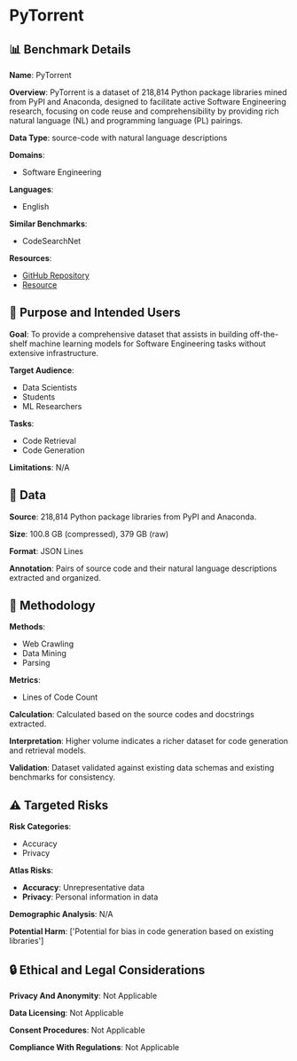 # PyTorrent

## 📊 Benchmark Details

**Name**: PyTorrent

**Overview**: PyTorrent is a dataset of 218,814 Python package libraries mined from PyPI and Anaconda, designed to facilitate active Software Engineering research, focusing on code reuse and comprehensibility by providing rich natural language (NL) and programming language (PL) pairings.

**Data Type**: source-code with natural language descriptions

**Domains**:
- Software Engineering

**Languages**:
- English

**Similar Benchmarks**:
- CodeSearchNet

**Resources**:
- [GitHub Repository](https://github.com/fla-sil/PyTorrent)
- [Resource](https://doi.org/10.5281/zenodo.4451357)

## 🎯 Purpose and Intended Users

**Goal**: To provide a comprehensive dataset that assists in building off-the-shelf machine learning models for Software Engineering tasks without extensive infrastructure.

**Target Audience**:
- Data Scientists
- Students
- ML Researchers

**Tasks**:
- Code Retrieval
- Code Generation

**Limitations**: N/A

## 💾 Data

**Source**: 218,814 Python package libraries from PyPI and Anaconda.

**Size**: 100.8 GB (compressed), 379 GB (raw)

**Format**: JSON Lines

**Annotation**: Pairs of source code and their natural language descriptions extracted and organized.

## 🔬 Methodology

**Methods**:
- Web Crawling
- Data Mining
- Parsing

**Metrics**:
- Lines of Code Count

**Calculation**: Calculated based on the source codes and docstrings extracted.

**Interpretation**: Higher volume indicates a richer dataset for code generation and retrieval models.

**Validation**: Dataset validated against existing data schemas and existing benchmarks for consistency.

## ⚠️ Targeted Risks

**Risk Categories**:
- Accuracy
- Privacy

**Atlas Risks**:
- **Accuracy**: Unrepresentative data
- **Privacy**: Personal information in data

**Demographic Analysis**: N/A

**Potential Harm**: ['Potential for bias in code generation based on existing libraries']

## 🔒 Ethical and Legal Considerations

**Privacy And Anonymity**: Not Applicable

**Data Licensing**: Not Applicable

**Consent Procedures**: Not Applicable

**Compliance With Regulations**: Not Applicable
